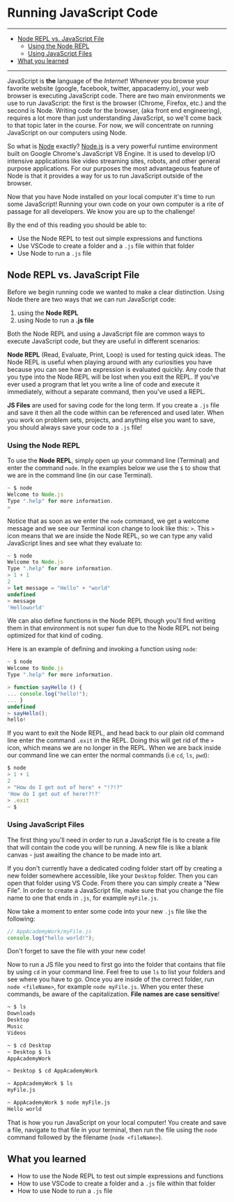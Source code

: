 # Running JavaScript Code
________________________________________________________________________________
<!-- @import "[TOC]" {cmd="toc" depthFrom=2 depthTo=6 orderedList=false} -->

<!-- code_chunk_output -->

- [Node REPL vs. JavaScript File](#node-repl-vs-javascript-file)
  - [Using the Node REPL](#using-the-node-repl)
  - [Using JavaScript Files](#using-javascript-files)
- [What you learned](#what-you-learned)

<!-- /code_chunk_output -->
________________________________________________________________________________

JavaScript is **the** language of the _Internet_! Whenever you browse your
favorite website (google, facebook, twitter, appacademy.io), your web browser is
executing JavaScript code. There are two main environments we use to run
JavaScript: the first is the browser (Chrome, Firefox, etc.) and the second is
Node. Writing code for the browser, (aka front end engineering), requires a lot
more than just understanding JavaScript, so we'll come back to that topic later
in the course. For now, we will concentrate on running JavaScript on our
computers using Node.

So what is [Node][node] exactly? [Node.js][node] is a very powerful runtime
environment built on Google Chrome's JavaScript V8 Engine. It is used to develop
I/O intensive applications like video streaming sites, robots, and other general
purpose applications. For our purposes the most advantageous feature of Node is
that it provides a way for us to run JavaScript outside of the browser.

Now that you have Node installed on your local computer it's time to run some
JavaScript! Running your own code on your own computer is a rite of passage for all
developers. We know you are up to the challenge!

By the end of this reading you should be able to:

- Use the Node REPL to test out simple expressions and functions
- Use VSCode to create a folder and a `.js` file within that folder
- Use Node to run a `.js` file

[node]: https://nodejs.org/en/

## Node REPL vs. JavaScript File

Before we begin running code we wanted to make a clear distinction. Using Node
there are two ways that we can run JavaScript code:

1. using the **Node REPL**
2. using Node to run a **.js file**

Both the Node REPL and using a JavaScript file are common ways to execute
JavaScript code, but they are useful in different scenarios:

**Node REPL** (Read, Evaluate, Print, Loop) is used for testing quick ideas. The
Node REPL is useful when playing around with any curiosities you have because
you can see how an expression is evaluated quickly. Any code that you type into
the Node REPL will be lost when you exit the REPL. If you've ever used a program
that let you write a line of code and execute it immediately, without a separate
command, then you've used a REPL.

**JS Files** are used for saving code for the long term. If you create a `.js`
file and save it then all the code within can be referenced and used later. When
you work on problem sets, projects, and anything else you want to save, you
should always save your code to a `.js` file!

### Using the Node REPL

To use the **Node REPL**, simply open up your command line (Terminal) and enter
the command `node`. In the examples below we use the `$` to show that we are in
the command line (in our case Terminal).

```js
~ $ node
Welcome to Node.js
Type ".help" for more information.
>
```

Notice that as soon as we enter the `node` command, we get a welcome message and
we see our Terminal icon change to look like this: `>`. This `>` icon means that
we are inside the Node REPL, so we can type any valid JavaScript lines and see
what they evaluate to:

```js
~ $ node
Welcome to Node.js
Type ".help" for more information.
> 1 + 1
2
> let message = "Hello" + "world"
undefined
> message
'Helloworld'
```

We can also define functions in the Node REPL though you'll find writing them in
that environment is not super fun due to the Node REPL not being optimized for
that kind of coding.

Here is an example of defining and invoking a function using `node`:

```js
~ $ node
Welcome to Node.js
Type ".help" for more information.

> function sayHello () {
... console.log("hello!");
... }
undefined
> sayHello();
hello!
```

If you want to exit the Node REPL, and head back to our plain old command line
enter the command `.exit` in the REPL. Doing this will get rid of the `>` icon,
which means we are no longer in the REPL. When we are back inside our command
line we can enter the normal commands (i.e `cd`, `ls`, `pwd`):

```js
$ node
> 1 + 1
2
> "How do I get out of here" + "!?!?"
'How do I get out of here!?!?'
> .exit
~ $
```

### Using JavaScript Files

The first thing you'll need in order to run a JavaScript file is to create a
file that will contain the code you will be running. A new file is like a blank
canvas - just awaiting the chance to be made into art.

If you don't currently have a dedicated coding folder start off by creating a
new folder somewhere accessible, like your `Desktop` folder. Then you can open
that folder using VS Code. From there you can simply create a "New File". In
order to create a JavaScript file, make sure that you change the file name to
one that ends in `.js`, for example `myFile.js`.

Now take a moment to enter some code into your new `.js` file like the
following:

```js
// AppAcademyWork/myFile.js
console.log("hello world!");
```

Don't forget to save the file with your new code!

Now to run a JS file you need to first go into the folder that contains that
file by using `cd` in your command line. Feel free to use `ls` to list your
folders and see where you have to go. Once you are inside of the correct folder,
run `node <fileName>`, for example `node myFile.js`. When you enter these
commands, be aware of the capitalization. **File names are case sensitive**!

```sh
~ $ ls
Downloads
Desktop
Music
Videos

~ $ cd Desktop
~ Desktop $ ls
AppAcademyWork

~ Desktop $ cd AppAcademyWork

~ AppAcademyWork $ ls
myFile.js

~ AppAcademyWork $ node myFile.js
Hello world

```

That is how you run JavaScript on your local computer! You create and save a
file, navigate to that file in your terminal, then run the file using the `node`
command followed by the filename (`node <fileName>`).

## What you learned

- How to use the Node REPL to test out simple expressions and functions
- How to use VSCode to create a folder and a `.js` file within that folder
- How to use Node to run a `.js` file
